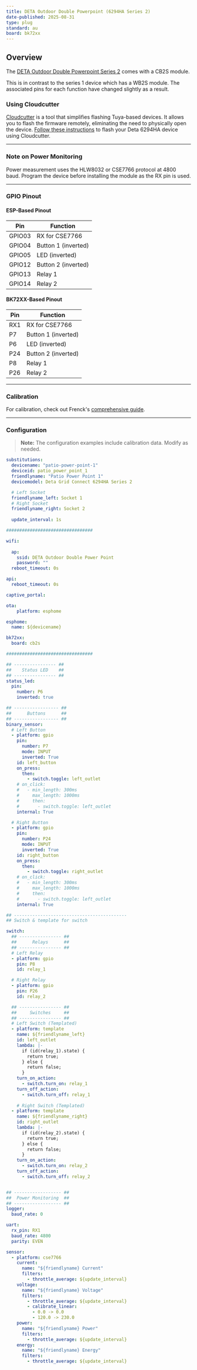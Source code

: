 ```yaml
---
title: DETA Outdoor Double Powerpoint (6294HA Series 2)
date-published: 2025-08-31
type: plug
standard: au
board: bk72xx
---
```


## Overview

The [DETA Outdoor Double Powerpoint Series 2](https://www.bunnings.com.au/deta-grid-connect-smart-outdoor-double-powerpoint_p0172781) comes with a CB2S module.

This is in contrast to the series 1 device which has a WB2S module. The associated pins for each function have changed slightly as a result.

### Using Cloudcutter

[Cloudcutter](https://github.com/tuya-cloudcutter/tuya-cloudcutter) is a tool that simplifies flashing Tuya-based devices. It allows you to flash the firmware remotely, eliminating the need to physically open the device. [Follow these instructions](https://github.com/tuya-cloudcutter/tuya-cloudcutter) to flash your Deta 6294HA device using Cloudcutter.

---

### Note on Power Monitoring

Power measurement uses the HLW8032 or CSE7766 protocol at 4800 baud. Program the device before installing the module as the RX pin is used.

---

### GPIO Pinout

#### ESP-Based Pinout

| Pin    | Function                  |
| ------ | ------------------------- |
| GPIO03 | RX for CSE7766            |
| GPIO04 | Button 1 (inverted)       |
| GPIO05 | LED (inverted)            |
| GPIO12 | Button 2 (inverted)       |
| GPIO13 | Relay 1                   |
| GPIO14 | Relay 2                   |

#### BK72XX-Based Pinout

| Pin    | Function                  |
| ------ | ------------------------- |
| RX1    | RX for CSE7766            |
| P7     | Button 1 (inverted)       |
| P6     | LED (inverted)            |
| P24    | Button 2 (inverted)       |
| P8     | Relay 1                   |
| P26    | Relay 2                   |

---

### Calibration

For calibration, check out Frenck's [comprehensive guide](https://frenck.dev/calibrating-an-esphome-flashed-power-plug/#7-applying-corrections-to-the-firmware).

---

### Configuration

> **Note:** The configuration examples include calibration data. Modify as needed.

```yaml
substitutions:
  devicename: "patio-power-point-1"
  deviceid: patio_power_point_1
  friendlyname: "Patio Power Point 1"
  devicemodel: Deta Grid Connect 6294HA Series 2

  # Left Socket
  friendlyname_left: Socket 1
  # Right Socket
  friendlyname_right: Socket 2
  
  update_interval: 1s

#################################

wifi:
  
  ap:
    ssid: DETA Outdoor Double Power Point
    password: ""
  reboot_timeout: 0s

api:
  reboot_timeout: 0s

captive_portal:

ota:
    platform: esphome

esphome:
  name: ${devicename}

bk72xx:
  board: cb2s

#################################

## ---------------- ##
##    Status LED    ##
## ---------------- ##
status_led:
  pin:
    number: P6
    inverted: true

## ----------------- ##
##      Buttons      ##
## ----------------- ##
binary_sensor:
  # Left Button
  - platform: gpio
    pin:
      number: P7
      mode: INPUT
      inverted: True
    id: left_button
    on_press:
      then:
        - switch.toggle: left_outlet
    # on_click:
    #   - min_length: 300ms
    #     max_length: 1000ms
    #     then:
    #       - switch.toggle: left_outlet
    internal: True

  # Right Button
  - platform: gpio
    pin:
      number: P24
      mode: INPUT
      inverted: True
    id: right_button
    on_press:
      then:
        - switch.toggle: right_outlet
    # on_click:
    #   - min_length: 300ms
    #     max_length: 1000ms
    #     then:
    #       - switch.toggle: left_outlet
    internal: True

## -------------------------------------------
## Switch & template for switch

switch:
  ## ---------------- ##
  ##      Relays      ##
  ## ---------------- ##
  # Left Relay
  - platform: gpio
    pin: P8
    id: relay_1

  # Right Relay
  - platform: gpio
    pin: P26
    id: relay_2

  ## ---------------- ##
  ##     Switches     ##
  ## ---------------- ##
  # Left Switch (Templated)
  - platform: template
    name: ${friendlyname_left}
    id: left_outlet
    lambda: |-
      if (id(relay_1).state) {
        return true;
      } else {
        return false;
      }
    turn_on_action:
      - switch.turn_on: relay_1
    turn_off_action:
      - switch.turn_off: relay_1
  
    # Right Switch (Templated)
  - platform: template
    name: ${friendlyname_right}
    id: right_outlet
    lambda: |-
      if (id(relay_2).state) {
        return true;
      } else {
        return false;
      }
    turn_on_action:
      - switch.turn_on: relay_2
    turn_off_action:
      - switch.turn_off: relay_2


## ------------------ ##
##  Power Monitoring  ##
## ------------------ ##
logger:
  baud_rate: 0

uart:
  rx_pin: RX1
  baud_rate: 4800
  parity: EVEN

sensor:
  - platform: cse7766
    current:
      name: "${friendlyname} Current"
      filters:
        - throttle_average: ${update_interval}
    voltage:
      name: "${friendlyname} Voltage"
      filters:
        - throttle_average: ${update_interval}
        - calibrate_linear:
          - 0.0 -> 0.0
          - 120.0 -> 230.0
    power:
      name: "${friendlyname} Power"
      filters:
        - throttle_average: ${update_interval}
    energy:
      name: "${friendlyname} Energy"
      filters:
        - throttle_average: ${update_interval}
```
